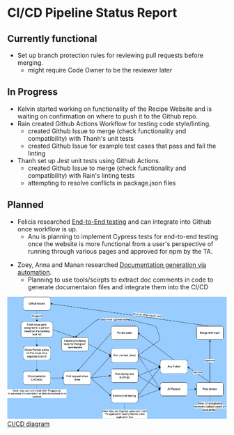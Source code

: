 # CI/CD Pipeline Status Report

## Currently functional
- Set up branch protection rules for reviewing pull requests before merging.
  - might require Code Owner to be the reviewer later

## In Progress
- Kelvin started working on functionality of the Recipe Website and is waiting on confirmation on where to push it to the Github repo.
- Rain created Github Actions Workflow for testing code style/linting.
  - created Github Issue to merge (check functionality and compatibility) with Thanh's unit tests
  - created Github Issue for example test cases that pass and fail the linting
- Thanh set up Jest unit tests using Github Actions.
  - created Github Issue to merge (check functionality and compatibility) with Rain's linting tests
  - attempting to resolve conflicts in package.json files

## Planned 
- Felicia researched [End-to-End testing](https://docs.google.com/document/d/1K5G9X4HYc8mXMNajMHfCcMMuPmtW0Buk06Oc_Wxf39Y/edit?tab=t.0) and can integrate into Github once workflow is up.
  - Anu is planning to implement Cypress tests for end-to-end testing once the website is more functional from a user's perspective of running through various pages and approved for npm by the TA.
+ Zoey, Anna and Manan researched [Documentation generation via automation](https://docs.google.com/document/d/16DxRgmR27evrYpejO6OraAx11qEy7x7xjtEnA3CR2Tg/edit?tab=t.0).
  - Planning to use tools/scirpts to extract doc comments in code to generate documentaion files and integrate them into the CI/CD

![alt text](https://github.com/cse110-sp25-group23/cse110-sp25-group23/blob/main/admin/cipipeline/phase1.drawio.png)
[CI/CD diagram](https://github.com/cse110-sp25-group23/cse110-sp25-group23/blob/main/admin/cipipeline/phase1.drawio.png)
